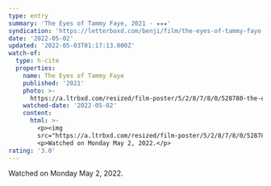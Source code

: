 ```yaml
---
type: entry
summary: 'The Eyes of Tammy Faye, 2021 - ★★★'
syndication: 'https://letterboxd.com/benji/film/the-eyes-of-tammy-faye-2021/'
date: '2022-05-02'
updated: '2022-05-03T01:17:13.000Z'
watch-of:
  type: h-cite
  properties:
    name: The Eyes of Tammy Faye
    published: '2021'
    photo: >-
      https://a.ltrbxd.com/resized/film-poster/5/2/8/7/8/0/528780-the-eyes-of-tammy-faye-0-600-0-900-crop.jpg?v=e66b421cb6
    watched-date: '2022-05-02'
    content:
      html: >-
        <p><img
        src="https://a.ltrbxd.com/resized/film-poster/5/2/8/7/8/0/528780-the-eyes-of-tammy-faye-0-600-0-900-crop.jpg?v=e66b421cb6"/></p>
        <p>Watched on Monday May 2, 2022.</p>
rating: '3.0'
---
```

Watched on Monday May 2, 2022.
